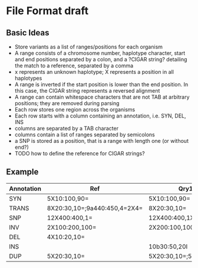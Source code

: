 # File Format draft

## Basic Ideas
- Store variants as a list of ranges/positions for each organism
- A range consists of a chromosome number, haplotype character, start and end positions separated by a colon, and a ?CIGAR string? detailing the match to a reference, separated by a comma
- x represents an unknown haplotype; X represents a position in all haplotypes
- A range is inverted if the start position is lower than the end position. In this case, the CIGAR string represents a reversed alignment
- A range can contain whitespace characters that are not TAB at arbitrary positions; they are removed during parsing
- Each row stores one region across the organisms
- Each row starts with a column containing an annotation, i.e. SYN, DEL, INS
- columns are separated by a TAB character
- columns contain a list of ranges separated by semicolons
- a SNP is stored as a position, that is a range with length one (or without end?)
- TODO how to define the reference for CIGAR strings?

## Example

Annotation|	Ref|	Qry1|	Qry2
-|	-|	-|	-
SYN|	5X10:100,90=|	5X10:100,90=|	5a10:100,45=5X30=10D;5b10:100,90=
TRANS|	8X20:30,10=;9a440:450,4=2X4=|	8X20:30,10=|	8X20:30,8=2D
SNP|	12X400:400,1=|	12X400:400,1X|	12a400:400,1=;12b400:4001X
INV|	2X100:200,100=|	2X200:100,100=|	2X100:200
DEL|	4X10:20,10=|	|	4a10:20,10=
INS|	|	10b30:50,20I|	10X30:50,20I
DUP|	5X20:30,10=|	5X20:30,10=;5a30:40,10I|	5X20:30,10=
